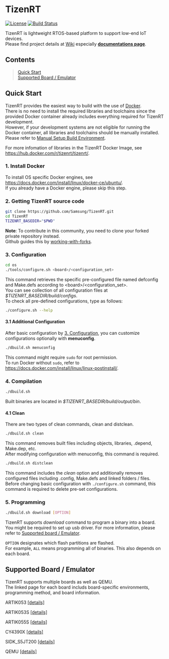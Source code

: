 # TizenRT

[![License](https://img.shields.io/badge/licence-Apache%202.0-brightgreen.svg?style=flat)](LICENSE)
[![Build Status](https://travis-ci.org/Samsung/TizenRT.svg?branch=master)](https://travis-ci.org/Samsung/TizenRT)

TizenRT is lightweight RTOS-based platform to support low-end IoT devices.  
Please find project details at [Wiki](https://github.com/Samsung/TizenRT/wiki) especially **[documentations page](https://github.com/Samsung/TizenRT/wiki/Documentations)**.

## Contents

> [Quick Start](#quick-start)  
> [Supported Board / Emulator](#supported-board--emulator)  

## Quick Start

TizenRT provides the easiest way to build with the use of [Docker](https://www.docker.com/).  
There is no need to install the required libraries and toolchains since the provided Docker container already includes everything required for TizenRT development.  
However, if your development systems are not eligible for running the Docker container, all libraries and toolchains should be manually installed.  
Please refer to [Manual Setup Build Environment](docs/HowToSetEnv.md).

For more infomation of libraries in the TizenRT Docker Image, see https://hub.docker.com/r/tizenrt/tizenrt/.

### 1. Install Docker

To install OS specific Docker engines, see https://docs.docker.com/install/linux/docker-ce/ubuntu/.  
If you already have a Docker engine, please skip this step.

### 2. Getting TizenRT source code

```bash
git clone https://github.com/Samsung/TizenRT.git
cd TizenRT
TIZENRT_BASEDIR="$PWD"
```
**Note**: To contribute in this community, you need to clone your forked private repository instead.  
          Github guides this by [working-with-forks](https://help.github.com/articles/working-with-forks).

### 3. Configuration

```bash
cd os
./tools/configure.sh <board>/<configuration_set>
```

This command retrieves the specific pre-configured file named defconfig and Make.defs according to \<board\>/\<configuration_set\>.  
You can see collection of all configuration files at *$TIZENRT_BASEDIR/build/configs*.  
To check all pre-defined configurations, type as follows:

```bash
./configure.sh --help
```

#### 3.1 Additional Configuration

After basic configuration by [3. Configuration](#3-configuration), you can customize configurations optionally with **menuconfig**.

```bash
./dbuild.sh menuconfig
```

This command might require ```sudo``` for root permission.  
To run Docker without ```sudo```, refer to https://docs.docker.com/install/linux/linux-postinstall/.

### 4. Compilation

```bash
./dbuild.sh
```

Built binaries are located in *$TIZENRT_BASEDIR/build/output/bin*.

#### 4.1 Clean

There are two types of clean commands, clean and distclean.

```bash
./dbuild.sh clean
```

This command removes built files including objects, libraries, .depend, Make.dep, etc.  
After modifying configuration with menuconfig, this command is required.

```bash
./dbuild.sh distclean
```

This command includes the *clean* option and additionally removes configured files including .config, Make.defs and linked folders / files.  
Before changing basic configuration with ```./configure.sh``` command, this command is required to delete pre-set configurations.

### 5. Programming

```bash
./dbuild.sh download [OPTION]
```

TizenRT supports *download* command to program a binary into a board.  
You might be required to set up usb driver. For more information, please refer to [Supported board / Emulator](#supported-board--emulator).

```OPTION``` designates which flash partitions are flashed.  
For example, ```ALL``` means programming all of binaries. This also depends on each board.

## Supported Board / Emulator

TizenRT supports multiple boards as well as QEMU.  
The linked page for each board includs board-specific environments, programming method, and board information.

ARTIK053 [[details]](build/configs/artik053/README.md)

ARTIK053S [[details]](build/configs/artik053s/README.md)

ARTIK055S [[details]](build/configs/artik055s/README.md)

CY4390X [[details]](build/configs/cy4390x/README.txt)

SIDK_S5JT200 [[details]](build/configs/sidk_s5jt200/README.md)

QEMU [[details]](build/configs/qemu/README.md)
